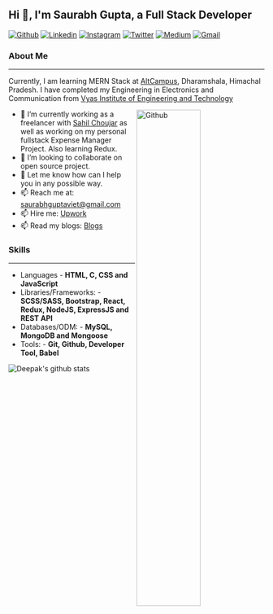 ## Hi 👋, I'm Saurabh Gupta, a Full Stack Developer ##

[![Github](https://img.shields.io/badge/-Github-000?style=flat&logo=Github&logoColor=white)](https://github.com/saurabhgupta26)
[![Linkedin](https://img.shields.io/badge/-LinkedIn-blue?style=flat&logo=Linkedin&logoColor=white)](https://www.linkedin.com/in/saurabh-gupta-60780966/)
[![Instagram](https://img.shields.io/badge/-Instagram-c13584?style=flat&labelColor=c13584&logo=instagram&logoColor=white)](https://www.instagram.com/saurabhgupta26/)
[![Twitter](https://img.shields.io/badge/-Twitter-1ca0f1?style=flat-square&labelColor=1ca0f1&logo=twitter&logoColor=white&link=https://twitter.com/dasjideepak)](https://twitter.com/guptasaurabh26)
[![Medium](https://img.shields.io/badge/-Medium-03a57a?style=flat-square&labelColor=000000&logo=Medium&link=https://medium.com/@dasjideepak/)](https://medium.com/@saurabhguptaviet)
[![Gmail](https://img.shields.io/badge/-Gmail-c14438?style=flat&logo=Gmail&logoColor=white)](mailto:saurabhguptaviet@gmail.com)
&nbsp;

### About Me ###
----------------------------------------------------------------------------------------------------------------------------
Currently, I am learning MERN Stack at [AltCampus](https://altcampus.io/), Dharamshala, Himachal Pradesh.
I have completed my Engineering in Electronics and Communication from [Vyas Institute of Engineering and Technology](http://www.vyaseducation.org/Viet/)

<img width="50%" align="right" alt="Github" src="https://raw.githubusercontent.com/onimur/.github/master/.resources/git-header.svg" />

- 🔭 I’m currently working as a freelancer with [Sahil Choujar](https://github.com/choujar/) as well as working on my personal fullstack Expense Manager Project. Also learning Redux. 
- 👯 I’m looking to collaborate on open source project.
- 💬 Let me know how can I help you in any possible way.
- 📫 Reach me at: saurabhguptaviet@gmail.com
- 📫 Hire me: [Upwork](https://www.upwork.com/o/profiles/users/~01827e55d2191180cc/)
- 📫 Read my blogs: [Blogs](https://medium.com/@saurabhguptaviet/)

### Skills ###
----------------------------------------------------------------------------------------------------------------------------
- Languages - **HTML, C, CSS and JavaScript**
- Libraries/Frameworks: - **SCSS/SASS, Bootstrap, React, Redux, NodeJS, ExpressJS and REST API**
- Databases/ODM: - **MySQL, MongoDB and Mongoose**
- Tools: - **Git, Github, Developer Tool, Babel**

![Deepak's github stats](https://github-readme-stats.vercel.app/api?username=dasjideepak&hide=["issues"]&show_icons=true)
